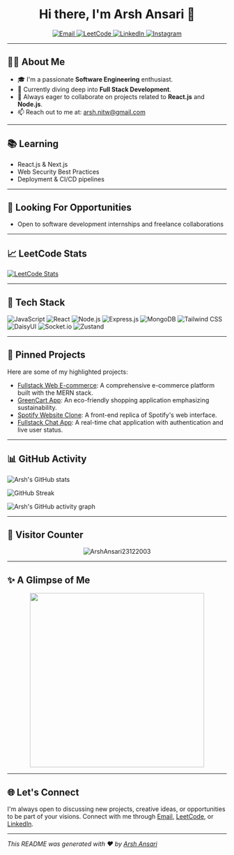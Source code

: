 <h1 align="center">Hi there, I'm Arsh Ansari 👋</h1>

<p align="center">
  <a href="mailto:arsh.nitw@gmail.com">
    <img src="https://img.shields.io/badge/Email-arsh.nitw@gmail.com-red?style=flat-square&logo=gmail" alt="Email" />
  </a>
  <a href="https://leetcode.com/u/arshansari23122003/" target="_blank">
    <img src="https://img.shields.io/badge/LeetCode-ArshAnsari-orange?style=flat-square&logo=leetcode" alt="LeetCode" />
  </a>
  <a href="https://www.linkedin.com/in/arsh-ansari-317b62271/" target="_blank">
    <img src="https://img.shields.io/badge/LinkedIn-arsh--ansari--317b62271-blue?style=flat-square&logo=linkedin" alt="LinkedIn" />
  </a>
  <a href="https://www.instagram.com/?__pwa=1" target="_blank">
    <img src="https://img.shields.io/badge/Instagram-@arsh_ansari_2312-purple?style=flat-square&logo=instagram" alt="Instagram" />
  </a>
   <a href="[https://www.instagram.com/?__pwa=1](https://threed-portfolio-main-r55n.onrender.com/)" target="_blank">
<!--     <img src="https://img.shields.io/badge/Instagram-@arsh_ansari_2312-purple?style=flat-square&logo=instagram" alt="Portfolio" /> -->
  </a>
</p>

---

## 👨‍💻 About Me

- 🎓 I'm a passionate **Software Engineering** enthusiast.
- 🌱 Currently diving deep into **Full Stack Development**.
- 💬 Always eager to collaborate on projects related to **React.js** and **Node.js**.
- 📫 Reach out to me at: [arsh.nitw@gmail.com](mailto:arsh.nitw@gmail.com)

---

## 📚 Learning

- React.js & Next.js  
- Web Security Best Practices  
- Deployment & CI/CD pipelines

---

## 💼 Looking For Opportunities

- Open to software development internships and freelance collaborations

---

## 📈 LeetCode Stats

[![LeetCode Stats](https://leetcard.jacoblin.cool/ArshAnsari?theme=dark)](https://leetcode.com/u/ArshAnsari/)

---

## 🚀 Tech Stack

![JavaScript](https://img.shields.io/badge/-JavaScript-black?style=flat-square&logo=javascript)
![React](https://img.shields.io/badge/-React-black?style=flat-square&logo=react)
![Node.js](https://img.shields.io/badge/-Node.js-black?style=flat-square&logo=node.js)
![Express.js](https://img.shields.io/badge/-Express.js-black?style=flat-square&logo=express)
![MongoDB](https://img.shields.io/badge/-MongoDB-black?style=flat-square&logo=mongodb)
![Tailwind CSS](https://img.shields.io/badge/-Tailwind%20CSS-black?style=flat-square&logo=tailwind-css)
![DaisyUI](https://img.shields.io/badge/-DaisyUI-black?style=flat-square&logo=daisyui)
![Socket.io](https://img.shields.io/badge/-Socket.io-black?style=flat-square&logo=socket.io)
![Zustand](https://img.shields.io/badge/-Zustand-black?style=flat-square&logo=zustand)

---

## 📌 Pinned Projects

Here are some of my highlighted projects:

- [Fullstack Web E-commerce](https://github.com/ArshAnsari23122003/fullstack-web-ecommerce): A comprehensive e-commerce platform built with the MERN stack.
- [GreenCart App](https://github.com/ArshAnsari23122003/greencart-app-deploy): An eco-friendly shopping application emphasizing sustainability.
- [Spotify Website Clone](https://github.com/ArshAnsari23122003/spotify-website-clone): A front-end replica of Spotify's web interface.
- [Fullstack Chat App](https://github.com/ArshAnsari23122003/fullstack-chat-app): A real-time chat application with authentication and live user status.

---

## 📊 GitHub Activity

![Arsh's GitHub stats](https://github-readme-stats.vercel.app/api?username=ArshAnsari23122003&show_icons=true&theme=radical)

![GitHub Streak](https://streak-stats.demolab.com?user=ArshAnsari23122003&theme=radical)

![Arsh's GitHub activity graph](https://github-readme-activity-graph.vercel.app/graph?username=ArshAnsari23122003&theme=react-dark)

---

## 👀 Visitor Counter

<p align="center">
  <img src="https://komarev.com/ghpvc/?username=ArshAnsari23122003&label=Profile%20views&color=0e75b6&style=flat" alt="ArshAnsari23122003" />
</p>

---

## ✨ A Glimpse of Me

<p align="center">
  <img src="https://media.giphy.com/media/qgQUggAC3Pfv687qPC/giphy.gif" width="400" />
</p>

---

## 🌐 Let's Connect

I'm always open to discussing new projects, creative ideas, or opportunities to be part of your visions. Connect with me through [Email](mailto:arsh.nitw@gmail.com), [LeetCode](https://leetcode.com/u/arshansari23122003/), or [LinkedIn](https://www.linkedin.com/in/arsh-ansari-317b62271/).

---

*This README was generated with ❤️ by [Arsh Ansari](https://github.com/ArshAnsari23122003)*

